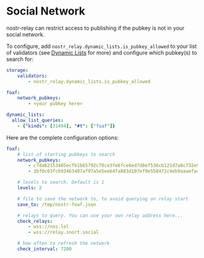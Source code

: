 # Social Network

nostr-relay can restrict access to publishing if the pubkey is not in your social network.

To configure, add `nostr_relay.dynamic_lists.is_pubkey_allowed` to your list of validators (see [Dynamic Lists](dynamic_lists.md) for more) and configure which pubkey(s) to search for:

```yaml
storage:
    validators:
        - nostr_relay.dynamic_lists.is_pubkey_allowed

foaf:
    network_pubkeys: 
        - <your pubkey here>

dynamic_lists:
  allow_list_queries:
    - {"kinds": [31494], "#t": ["foaf"]}

```

Here are the complete configuration options:

```yaml
foaf:
    # list of starting pubkeys to search
    network_pubkeys:
        - c7da62153485ecfb1b65792c79ce3fe6fce6ed7d8ef536cb121d7a0c732e92df
        - 3bf0c63fcb93463407af97a5e5ee64fa883d107ef9e558472c4eb9aaaefa459d

    # levels to search. Default is 1
    levels: 2

    # file to save the network to, to avoid querying on relay start
    save_to: /tmp/nostr-foaf.json

    # relays to query. You can use your own relay address here...
    check_relays:
        - wss://nos.lol
        - wss://relay.snort.social

    # how often to refresh the network
    check_interval: 7200
```
